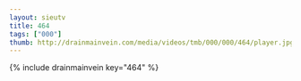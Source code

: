 ```yaml
--- 
layout: sieutv
title: 464
tags: ["000"]
thumb: http://drainmainvein.com/media/videos/tmb/000/000/464/player.jpg
---
```

{% include drainmainvein key="464" %} 
